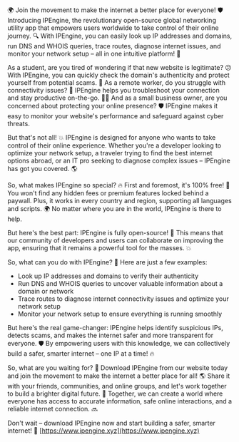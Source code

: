 🌍 Join the movement to make the internet a better place for everyone! 🛡️ Introducing IPEngine, the revolutionary open-source global networking utility app that empowers users worldwide to take control of their online journey. 🔍 With IPEngine, you can easily look up IP addresses and domains, run DNS and WHOIS queries, trace routes, diagnose internet issues, and monitor your network setup – all in one intuitive platform! 📡

As a student, are you tired of wondering if that new website is legitimate? 😕 With IPEngine, you can quickly check the domain's authenticity and protect yourself from potential scams. 🚀 As a remote worker, do you struggle with connectivity issues? 🔧 IPEngine helps you troubleshoot your connection and stay productive on-the-go. 👩‍💻 And as a small business owner, are you concerned about protecting your online presence? 🛡️ IPEngine makes it easy to monitor your website's performance and safeguard against cyber threats.

But that's not all! 💥 IPEngine is designed for anyone who wants to take control of their online experience. Whether you're a developer looking to optimize your network setup, a traveler trying to find the best internet options abroad, or an IT pro seeking to diagnose complex issues – IPEngine has got you covered. 🌎

So, what makes IPEngine so special? 🔥 First and foremost, it's 100% free! 💸 You won't find any hidden fees or premium features locked behind a paywall. Plus, it works in every country and region, supporting all languages and scripts. 🌍 No matter where you are in the world, IPEngine is there to help.

But here's the best part: IPEngine is fully open-source! 💪 This means that our community of developers and users can collaborate on improving the app, ensuring that it remains a powerful tool for the masses. 💥

So, what can you do with IPEngine? 🤔 Here are just a few examples:

* Look up IP addresses and domains to verify their authenticity
* Run DNS and WHOIS queries to uncover valuable information about a domain or network
* Trace routes to diagnose internet connectivity issues and optimize your network setup
* Monitor your network setup to ensure everything is running smoothly

But here's the real game-changer: IPEngine helps identify suspicious IPs, detects scams, and makes the internet safer and more transparent for everyone. 🛡️ By empowering users with this knowledge, we can collectively build a safer, smarter internet – one IP at a time! 🔥

So, what are you waiting for? 🤔 Download IPEngine from our website today and join the movement to make the internet a better place for all! 🌎 Share it with your friends, communities, and online groups, and let's work together to build a brighter digital future. 💫 Together, we can create a world where everyone has access to accurate information, safe online interactions, and a reliable internet connection. 🔜

Don't wait – download IPEngine now and start building a safer, smarter internet! 🚀 [https://www.ipengine.xyz](https://www.ipengine.xyz)